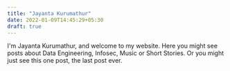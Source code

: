 ```yaml
---
title: "Jayanta Kurumathur"
date: 2022-01-09T14:45:29+05:30
draft: true
---
```


I'm Jayanta Kurumathur, and welcome to my website. Here you might see posts about Data Engineering, Infosec, Music or Short Stories. Or you might just see this one post, the last post ever. 